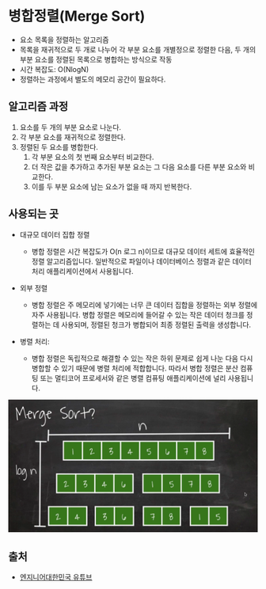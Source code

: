 # 병합정렬(Merge Sort)

- 요소 목록을 정렬하는 알고리즘
- 목록을 재귀적으로 두 개로 나누어 각 부분 요소를 개별정으로 정렬한 다음, 두 개의 부분 요소를 정렬된 목록으로 병합하는 방식으로 작동
- 시간 복잡도: O(NlogN)
- 정렬하는 과정에서 별도의 메모리 공간이 필요하다.

## 알고리즘 과정
1. 요소를 두 개의 부분 요소로 나눈다.
2. 각 부분 요소를 재귀적으로 정렬한다.
3. 정렬된 두 요소를 병합한다.
   1. 각 부분 요소의 첫 번째 요소부터 비교한다.
   2. 더 작은 값을 추가하고 추가된 부분 요소는 그 다음 요소를 다른 부분 요소와 비교한다.
   3. 이를 두 부분 요소에 남는 요소가 없을 때 까지 반복한다.

## 사용되는 곳
- 대규모 데이터 집합 정렬
  - 병합 정렬은 시간 복잡도가 O(n 로그 n)이므로 대규모 데이터 세트에 효율적인 정렬 알고리즘입니다. 일반적으로 파일이나 데이터베이스 정렬과 같은 데이터 처리 애플리케이션에서 사용됩니다.

- 외부 정렬
  - 병합 정렬은 주 메모리에 넣기에는 너무 큰 데이터 집합을 정렬하는 외부 정렬에 자주 사용됩니다. 
  병합 정렬은 메모리에 들어갈 수 있는 작은 데이터 청크를 정렬하는 데 사용되며, 
  정렬된 청크가 병합되어 최종 정렬된 출력을 생성합니다.

- 병렬 처리:
  - 병합 정렬은 독립적으로 해결할 수 있는 작은 하위 문제로 쉽게 나눈 다음 다시 병합할 수 있기 때문에 병렬 처리에 적합합니다. 
  따라서 병합 정렬은 분산 컴퓨팅 또는 멀티코어 프로세서와 같은 병렬 컴퓨팅 애플리케이션에 널리 사용됩니다.

![img.png](img.png)

## 출처
- [엔지니어대한민국 유튜브](https://www.youtube.com/watch?v=7BDzle2n47c)

